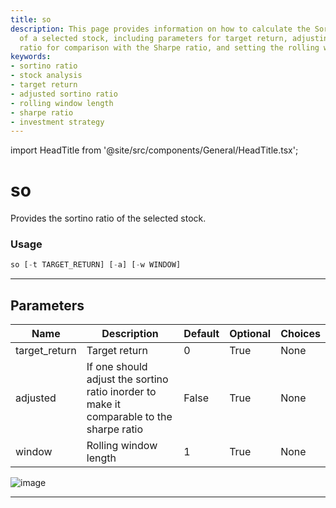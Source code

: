```yaml
---
title: so
description: This page provides information on how to calculate the Sortino ratio
  of a selected stock, including parameters for target return, adjusting the Sortino
  ratio for comparison with the Sharpe ratio, and setting the rolling window length.
keywords:
- sortino ratio
- stock analysis
- target return
- adjusted sortino ratio
- rolling window length
- sharpe ratio
- investment strategy
---
```


import HeadTitle from '@site/src/components/General/HeadTitle.tsx';

<HeadTitle title="so - Qa - Stocks - Reference | OpenBB Terminal Docs" />

# so

Provides the sortino ratio of the selected stock.

### Usage

```python
so [-t TARGET_RETURN] [-a] [-w WINDOW]
```

---

## Parameters

| Name | Description | Default | Optional | Choices |
| ---- | ----------- | ------- | -------- | ------- |
| target_return | Target return | 0 | True | None |
| adjusted | If one should adjust the sortino ratio inorder to make it comparable to the sharpe ratio | False | True | None |
| window | Rolling window length | 1 | True | None |

![image](https://user-images.githubusercontent.com/75195383/163530572-e527bc75-7ecd-44e3-b971-83b9a0662d0d.png)

---
